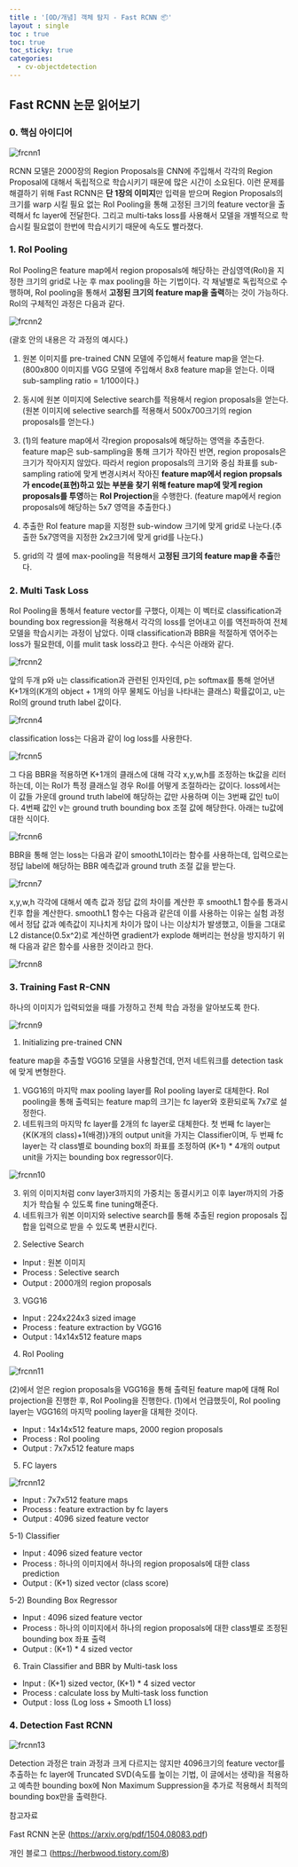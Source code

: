 ```yaml
---
title : '[OD/개념] 객체 탐지 - Fast RCNN 📦'
layout : single
toc : true
toc: true
toc_sticky: true
categories:
  - cv-objectdetection
---
```


## Fast RCNN 논문 읽어보기

### 0. 핵심 아이디어

![frcnn1](https://user-images.githubusercontent.com/77332628/206882252-051aaced-7b01-4c69-9629-82e69c01eb32.png)

RCNN 모델은 2000장의 Region Proposals을 CNN에 주입해서 각각의 Region Proposal에 대해서 독립적으로 학습시키기 때문에 많은 시간이 소요된다. 이런 문제를 해결하기 위해 Fast RCNN은 **단 1장의 이미지**만 입력을 받으며 Region Proposals의 크기를 warp 시킬 필요 없는 RoI Pooling을 통해 고정된 크기의 feature vector을 출력해서 fc layer에 전달한다. 그리고 multi-taks loss를 사용해서 모델을 개별적으로 학습시킬 필요없이 한번에 학습시키기 때문에 속도도 빨라졌다. 

### 1. RoI Pooling
RoI Pooling은 feature map에서 region proposals에 해당하는 관심영역(RoI)을 지정한 크기의 grid로 나눈 후 max pooling을 하는 기법이다. 각 채널별로 독립적으로 수행하며, RoI pooling을 통해서 **고정된 크기의 feature map을 출력**하는 것이 가능하다. RoI의 구체적인 과정은 다음과 같다.

![frcnn2](https://user-images.githubusercontent.com/77332628/206882255-1a02c3a0-36a6-454a-9a18-4f4f32769b0d.jpeg)

(괄호 안의 내용은 각 과정의 예시다.)

1) 원본 이미지를 pre-trained CNN 모델에 주입해서 feature map을 얻는다. (800x800 이미지를 VGG 모델에 주입해서 8x8 feature map을 얻는다. 이때 sub-sampling ratio = 1/100이다.)

2) 동시에 원본 이미지에 Selective search를 적용해서 region proposals을 얻는다. (원본 이미지에 selective search를 적용해서 500x700크기의 region proposals를 얻는다.)

3) (1)의 feature map에서 각region proposals에 해당하는 영역을 추출한다. feature map은 sub-sampling을 통해 크기가 작아진 반면, region proposals은 크기가 작아지지 않았다. 따라서 region proposals의 크기와 중심 좌표를 sub-sampling ratio에 맞게 변경시켜서 작아진 **feature map에서 region propsals가 encode(표현)하고 있는 부분을 찾기 위해 feature map에 맞게 region proposals를 투영**하는 **RoI Projection**을 수행한다. (feature map에서 region proposals에 해당하는 5x7 영역을 추출한다.)

4) 추출한 RoI feature map을 지정한 sub-window 크기에 맞게 grid로 나눈다.(추출한 5x7영역을 지정한 2x2크기에 맞게 grid를 나눈다.)

5) grid의 각 셀에 max-pooling을 적용해서 **고정된 크기의 feature map을 추출**한다.

### 2. Multi Task Loss
RoI Pooling을 통해서 feature vector를 구했다, 이제는 이 벡터로 classification과 bounding box regression을 적용해서 각각의 loss를 얻어내고 이를 역전파하여 전체 모델을 학습시키는 과정이 남았다. 이때 classification과 BBR을 적절하게 엮어주는 loss가 필요한데, 이를 mulit task loss라고 한다. 수식은 아래와 같다.

![frcnn2](https://user-images.githubusercontent.com/77332628/206882256-b4a41b20-07ea-47f6-96a3-e3918be9e02a.png)

앞의 두개 p와 u는 classification과 관련된 인자인데, p는 softmax를 통해 얻어낸 K+1개의(K개의 object + 1개의 아무 물체도 아님을 나타내는 클래스) 확률값이고, u는 RoI의 ground truth label 값이다.

![frcnn4](https://user-images.githubusercontent.com/77332628/206882257-3cc11860-a2b0-488a-a11e-7658b953d5cb.png)

classification loss는 다음과 같이 log loss를 사용한다.

![frcnn5](https://user-images.githubusercontent.com/77332628/206882258-71d05b29-3cc8-45dc-b10d-d185e7de6794.png)

그 다음 BBR을 적용하면 K+1개의 클래스에 대해 각각 x,y,w,h를 조정하는 tk값을 리터하는데, 이는 RoI가 특정 클래스일 경우 RoI를 어떻게 조절하라는 값이다. loss에서는 이 값들 가운데 ground truth label에 해당하는 값만 사용하며 이는 3번째 값인 tu이다. 4번째 값인 v는 ground truth bounding box 조절 값에 해당한다. 아래는 tu값에 대한 식이다.

![frcnn6](https://user-images.githubusercontent.com/77332628/206882259-23166261-5ecc-4d64-bbca-88dddd8f7baa.png)

BBR을 통해 얻는 loss는 다음과 같이 smoothL1이라는 함수를 사용하는데, 입력으로는 정답 label에 해당하는 BBR 예측값과 ground truth 조절 값을 받는다.

![frcnn7](https://user-images.githubusercontent.com/77332628/206882260-2d134ec1-c659-4ac3-ba4c-497971583944.png)

x,y,w,h 각각에 대해서 예측 값과 정답 값의 차이를 계산한 후 smoothL1 함수를 통과시킨후 합을 계산한다. smoothL1 함수는 다음과 같은데 이를 사용하는 이유는 실험 과정에서 정답 값과 예측값이 지나치게 차이가 많이 나는 이상치가 발생했고, 이들을 그대로 L2 distance(0.5x^2)로 계산하면 gradient가 explode 해버리는 현상을 방지하기 위해 다음과 같은 함수를 사용한 것이라고 한다.

![frcnn8](https://user-images.githubusercontent.com/77332628/206882261-c69b8f71-6564-47aa-9668-f9dfb3671b21.png)

### 3. Training Fast R-CNN
하나의 이미지가 입력되었을 때를 가정하고 전체 학습 과정을 알아보도록 한다.

![frcnn9](https://user-images.githubusercontent.com/77332628/206882263-6efb0141-515b-4f41-9073-5565ce1a95cf.png)

1) Initializing pre-trained CNN

feature map을 추출할 VGG16 모델을 사용할건데, 먼저 네트워크를 detection task에 맞게 변형한다. 
1. VGG16의 마지막 max pooling layer를 RoI pooling layer로 대체한다. RoI pooling을 통해 출력되는 feature map의 크기는 fc layer와 호환되로독 7x7로 설정한다.
2. 네트워크의 마지막 fc layer를 2개의 fc layer로 대체한다. 첫 번째 fc layer는 {K(K개의 class)+1(배경)}개의 output unit을 가지는 Classifier이며, 두 번째 fc layer는 각 class별로 bounding box의 좌표를 조정하여 (K+1) * 4개의 output unit을 가지는 bounding box regressor이다.

![frcnn10](https://user-images.githubusercontent.com/77332628/206882265-cc780e9d-ca18-4ea9-b683-017e35838d07.jpeg)

3. 위의 이미지처럼 conv layer3까지의 가중치는 동결시키고 이후 layer까지의 가중치가 학습될 수 있도록 fine tuning해준다. 
4. 네트워크가 워본 이미지와 selective search를 통해 추출된 region proposals 집합을 입력으로 받을 수 있도록 변환시킨다.

2) Selective Search
* Input : 원본 이미지
* Process : Selective search
* Output : 2000개의 region proposals

3) VGG16

* Input : 224x224x3 sized image
* Process : feature extraction by VGG16
* Output : 14x14x512 feature maps

4) RoI Pooling

![frcnn11](https://user-images.githubusercontent.com/77332628/206882266-d23b7805-3574-4e41-b904-c2ac07a5bd89.png)

(2)에서 얻은 region proposals을 VGG16을 통해 출력된 feature map에 대해 RoI projection을 진행한 후, RoI Pooling을 진행한다. (1)에서 언급했듯이, RoI pooling layer는 VGG16의 마지막 pooling layer을 대체한 것이다.
* Input : 14x14x512 feature maps, 2000 region proposals
* Process : RoI pooling
* Output : 7x7x512 feature maps

5) FC layers

![frcnn12](https://user-images.githubusercontent.com/77332628/206882267-29593a38-4ec7-45ed-8164-d88c261cf2d8.png)

* Input : 7x7x512 feature maps
* Process : feature extraction by fc layers
* Output : 4096 sized feature vector

5-1) Classifier

* Input : 4096 sized feature vector
* Process : 하나의 이미지에서 하나의 region proposals에 대한 class prediction
* Output : (K+1) sized vector (class score)

5-2) Bounding Box Regressor

* Input : 4096 sized feature vector
* Process : 하나의 이미지에서 하나의 region proposals에 대한 class별로 조정된 bounding box 좌표 출력
* Output : (K+1) * 4 sized vector

6) Train Classifier and BBR by Multi-task loss
* Input : (K+1) sized vector, (K+1) * 4 sized vector
* Process : calculate loss by Multi-task loss function
* Output : loss (Log loss + Smooth L1 loss)

### 4. Detection Fast RCNN

![frcnn13](https://user-images.githubusercontent.com/77332628/206882377-b859d2a4-f0c0-441c-b5f9-e54efa10b0dc.png)

Detection 과정은 train 과정과 크게 다르지는 않지만 4096크기의 feature vector를 추출하는 fc layer에 Truncated SVD(속도를 높이는 기법, 이 글에서는 생략)을 적용하고 예측한 bounding box에 Non Maximum Suppression을 추가로 적용해서 최적의 bounding box만을 출력한다.

참고자료

Fast RCNN 논문 (https://arxiv.org/pdf/1504.08083.pdf)

개인 블로그 (https://herbwood.tistory.com/8)

